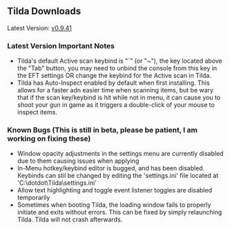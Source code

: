 ## Tilda Downloads

Latest Version: [v0.9.41](https://www.mediafire.com/file/84e4aarndtt7p29/Tilda_Setup.zip/file)

### Latest Version Important Notes
- Tilda's default Active scan keybind is "`" (or "~"), the key located above the "Tab" button, you may need to unbind the console from this key in the EFT settings OR change the keybind for the Active scan in Tilda.
- Tilda has Auto-Inspect enabled by default when first installing. This allows for a faster adn easier time when scanning items, but be wary that if the scan key/keybind is hit while not in menu, it can cause you to shoot your gun in game as it triggers a double-click of your mouse to inspect items.

### Known Bugs (This is still in beta, please be patient, I am working on fixing these)
- Window opacity adjustments in the settings menu are currently disabled due to them causing issues when applying
- In-Menu hotkey/keybind editor is bugged, and has been disabled. Keybinds can stil be changed by editing the 'settings.ini' file located at 'C:\dotdot\Tilda\settings.ini'
- Allow text highlighting and toggle event listener toggles are disabled temporarily
- Sometimes when booting Tilda, the loading window fails to properly initiate and exits without errors. This can be fixed by simply relaunching Tilda. Tilda will not crash afterwards.
